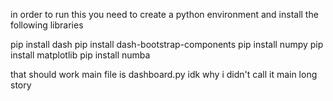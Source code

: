 in order to run this you need to create a python environment and install the following libraries

pip install dash
pip install dash-bootstrap-components
pip install numpy
pip install matplotlib
pip install numba

that should work main file is dashboard.py idk why i didn't call it main long story